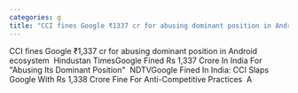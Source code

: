 ```yaml
---
categories: g
title: "CCI fines Google ₹1337 cr for abusing dominant position in Android ecosystem  Hindustan Times"
---
```

CCI fines Google ₹1,337 cr for abusing dominant position in Android ecosystem&nbsp;&nbsp;Hindustan TimesGoogle Fined Rs 1,337 Crore In India For "Abusing Its Dominant Position"&nbsp;&nbsp;NDTVGoogle Fined In India: CCI Slaps Google With Rs 1,338 Crore Fine For Anti-Competitive Practices&nbsp;&nbsp;A